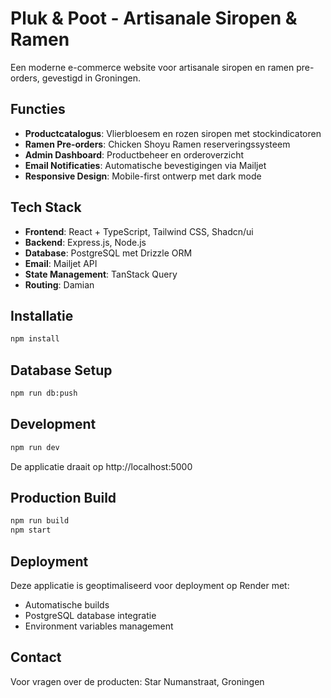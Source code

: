 # Pluk & Poot - Artisanale Siropen & Ramen

Een moderne e-commerce website voor artisanale siropen en ramen pre-orders, gevestigd in Groningen.

## Functies

- **Productcatalogus**: Vlierbloesem en rozen siropen met stockindicatoren
- **Ramen Pre-orders**: Chicken Shoyu Ramen reserveringssysteem
- **Admin Dashboard**: Productbeheer en orderoverzicht
- **Email Notificaties**: Automatische bevestigingen via Mailjet
- **Responsive Design**: Mobile-first ontwerp met dark mode

## Tech Stack

- **Frontend**: React + TypeScript, Tailwind CSS, Shadcn/ui
- **Backend**: Express.js, Node.js
- **Database**: PostgreSQL met Drizzle ORM
- **Email**: Mailjet API
- **State Management**: TanStack Query
- **Routing**: Damian

## Installatie

```bash
npm install
```


## Database Setup

```bash
npm run db:push
```

## Development

```bash
npm run dev
```

De applicatie draait op http://localhost:5000

## Production Build

```bash
npm run build
npm start
```

## Deployment

Deze applicatie is geoptimaliseerd voor deployment op Render met:
- Automatische builds
- PostgreSQL database integratie
- Environment variables management

## Contact

Voor vragen over de producten: Star Numanstraat, Groningen
